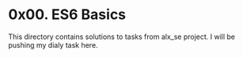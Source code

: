 # 0x00. ES6 Basics

This directory contains solutions to tasks from alx_se project. I will be pushing my dialy task here.
